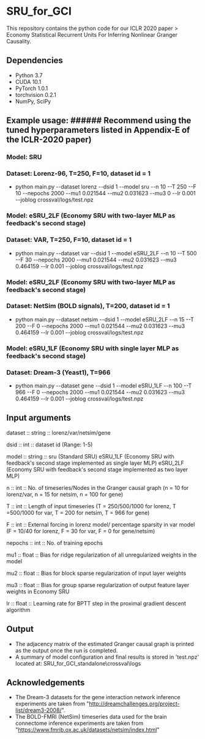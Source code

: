 # SRU_for_GCI
This repository contains the python code for our ICLR 2020 paper > Economy Statistical Recurrent Units For Inferring Nonlinear Granger Causality.

## Dependencies
- Python 3.7
- CUDA 10.1
- PyTorch 1.0.1
- torchvision 0.2.1
- NumPy, SciPy



## Example usage: ###### Recommend using the tuned hyperparameters listed in Appendix-E of the ICLR-2020 paper) 

### Model: SRU
### Dataset: Lorenz-96, T=250, F=10, dataset id = 1
- python main.py --dataset lorenz --dsid 1 --model sru --n 10 --T 250 --F 10 --nepochs 2000 --mu1 0.021544 --mu2 0.031623 --mu3 0 --lr 0.001 --joblog crossval/logs/test.npz

### Model: eSRU_2LF (Economy SRU with two-layer MLP as feedback's second stage)  
### Dataset: VAR, T=250, F=10, dataset id = 1
- python main.py --dataset var --dsid 1 --model eSRU_2LF --n 10 --T 500 --F 30 --nepochs 2000 --mu1 0.021544 --mu2 0.031623 --mu3 0.464159 --lr 0.001 --joblog crossval/logs/test.npz

### Model: eSRU_2LF (Economy SRU with two-layer MLP as feedback's second stage) 
### Dataset: NetSim (BOLD signals), T=200, dataset id = 1
- python main.py --dataset netsim --dsid 1 --model eSRU_2LF --n 15 --T 200 --F 0 --nepochs 2000 --mu1 0.021544 --mu2 0.031623 --mu3 0.464159 --lr 0.001 --joblog crossval/logs/test.npz

### Model: eSRU_1LF (Economy SRU with single layer MLP as feedback's second stage)
### Dataset: Dream-3 (Yeast1), T=966 
- python main.py --dataset gene --dsid 1 --model eSRU_1LF --n 100 --T 966 --F 0 --nepochs 2000 --mu1 0.021544 --mu2 0.031623 --mu3 0.464159 --lr 0.001 --joblog crossval/logs/test.npz


## Input arguments

dataset :: string   :: lorenz/var/netsim/gene

dsid    :: int      :: dataset id (Range: 1-5)

model   :: string   :: sru (Standard SRU)
                       eSRU_1LF (Economy SRU with feedback's second stage implemented as single layer MLP)
                       eSRU_2LF (Economy SRU with feedback's second stage implemented as two layer MLP)

n       :: int 	    :: No. of timeseries/Nodes in the Granger causal graph 
                       (n = 10 for lorenz/var, n = 15 for netsim, n = 100 for gene)

T       :: int      :: Length of input timeseries 
                       (T = 250/500/1000 for lorenz, T =500/1000 for var, T = 200 for netsim, T = 966 for gene)

F       :: int      :: External forcing in lorenz model/ percentage sparsity in var model 
                       (F = 10/40 for lorenz, F = 30 for var, F = 0 for gene/netsim)

nepochs	:: int      ::  No. of training epochs

mu1     :: float    ::  Bias for ridge regularization of all unregularized weights in the model 

mu2     :: float    ::  Bias for block sparse regularization of input layer weights

mu3     :: float    ::  Bias for group sparse regularization of output feature layer weights in Economy SRU 

lr      :: float    ::  Learning rate for BPTT step in the proximal gradient descent algorithm


## Output 
- The adjacency matrix of the estimated Granger causal graph is printed as the output once the run is completed.
- A summary of model configuration and final results is stored in 'test.npz' located at: SRU_for_GCI_standalone\crossval\logs


## Acknowledgements
- The Dream-3 datasets for the gene interaction network inference experiments are taken from "http://dreamchallenges.org/project-list/dream3-2008/". 
- The BOLD-FMRI (NetSim) timeseries data used for the brain connectome inference experiments are taken from "https://www.fmrib.ox.ac.uk/datasets/netsim/index.html"  
